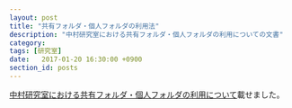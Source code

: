 ```yaml
---
layout: post
title: "共有フォルダ・個人フォルダの利用法"
description: "中村研究室における共有フォルダ・個人フォルダの利用についての文書"
category:
tags: [研究室]
date:   2017-01-20 16:30:00 +0900
section_id: posts
---
```

[中村研究室における共有フォルダ・個人フォルダの利用について]({{site.urlbase}}/nas)載せました。

